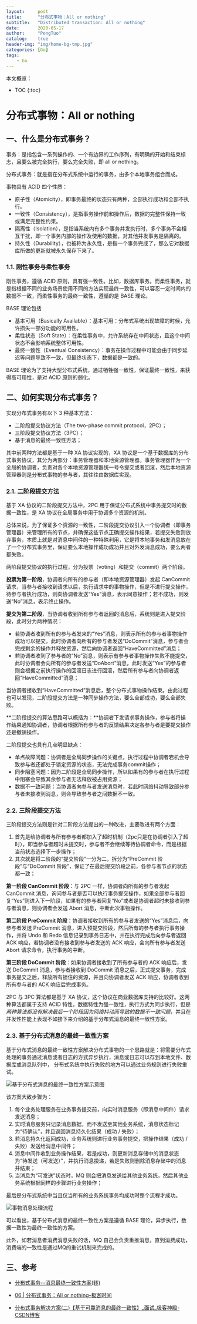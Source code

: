 ```yaml
---
layout:     post
title:      "分布式事物：All or nothing"
subtitle:   "Distributed transaction: All or nothing"
date:       2020-05-17
author:     "PengTuo"
catalog:    true
header-img: "img/home-bg-tmp.jpg"
categories: [Go]
tags:
    - Go
---
```


本文概览：
* TOC
{:toc}

# 分布式事物：All or nothing

## 一、什么是分布式事务？

事务：是指包含一系列操作的、一个有边界的工作序列，有明确的开始和结束标志，且要么被完全执行，要么完全失败，即 all or nothing。

分布式事务：就是指在分布式系统中运行的事务，由多个本地事务组合而成。

事物具有 ACID 四个性质：

- 原子性（Atomicity），即事务最终的状态只有两种，全部执行成功和全部不执行。
- 一致性（Consistency），是指事务操作前和操作后，数据的完整性保持一致或满足完整性约束。
- 隔离性（Isolation），是指当系统内有多个事务并发执行时，多个事务不会相互干扰，即一个事务内部的操作及使用的数据，对其他并发事务是隔离的。
- 持久性（Durability），也被称为永久性，是指一个事务完成了，那么它对数据库所做的更新就被永久保存下来了。

### 1.1. 刚性事务与柔性事务

刚性事务，遵循 ACID 原则，具有强一致性。比如，数据库事务。而柔性事务，就是指根据不同的业务场景使用不同的方法实现最终一致性，可以容忍一定时间内的数据不一致，而柔性事务的最终一致性，遵循的是 BASE 理论。

BASE 理论包括

- 基本可用（Basically Available）：基本可用：分布式系统出现故障的时候，允许损失一部分功能的可用性。
- 柔性状态（Soft State）：在柔性事务中，允许系统存在中间状态，且这个中间状态不会影响系统整体可用性。
- 最终一致性（Eventual Consistency）：事务在操作过程中可能会由于同步延迟等问题导致不一致，但最终状态下，数据都是一致的。

BASE 理论为了支持大型分布式系统，通过牺牲强一致性，保证最终一致性，来获得高可用性，是对 ACID 原则的弱化。

## 二、如何实现分布式事务？

实现分布式事务有以下 3 种基本方法：

- 二阶段提交协议方法（The two-phase commit protocol，2PC）；
- 三阶段提交协议方法（3PC）；
- 基于消息的最终一致性方法；

其中前两种方法都是基于一种 XA 协议实现的，XA 协议是一个基于数据库的分布式事务协议，其分为两部分：事务管理器和本地资源管理器。事务管理器作为一个全局的协调者，负责对各个本地资源管理器统一号令提交或者回滚，然后本地资源管理器则是分布式事物的参与者，其往往由数据库实现。

### 2.1. 二阶段提交方法

基于 XA 协议的二阶段提交方法中，2PC 用于保证分布式系统中事务提交时的数据一致性，是 XA 协议在全局事务中用于协调多个资源的机制。

总体来说，为了保证多个资源的一致性，二阶段提交协议引入一个协调者（即事务管理器）来管理所有的节点，并确保这些节点正确提交操作结果，若提交失败则放弃事务，本质上就是对消息中间件的一种特殊利用，它是将本地事务和发消息放在了一个分布式事务里，保证要么本地操作成功成功并且对外发消息成功，要么两者都失败。

两阶段提交协议的执行过程，分为投票（voting）和提交（commit）两个阶段。

**投票为第一阶段**，协调者向所有的参与者（即本地资源管理器）发起 CanCommit 请求，当参与者接收到请求以后，执行请求中的事物操作，但是不进行提交操作，待参与者执行成功，则向协调者发送“Yes”消息，表示同意操作；若不成功，则发送“No”消息，表示终止操作。

**提交为第二阶段**，当协调者收到所有参与者返回的消息后，系统则是进入提交阶段，此时分为两种情况：

- 若协调者收到所有的参与者发来的“Yes”消息，则表示所有的参与者事物操作成功可以提交，此时协调者向所有的参与者发送“DoCommit”消息，参与者会完成剩余的操作并释放资源，然后向协调者返回“HaveCommitted”消息；
- 若协调者收到了参与者的“No”消息，则表示有参与者事物操作失败不能提交，此时协调者会向所有的参与者发送“DoAbort”消息，此时发送“Yes”的参与者则会根据之前执行操作的回滚日志进行回滚，然后所有参与者向协调者返回“HaveCommitted”消息；

当协调者接收到“HaveCommitted”消息后，整个分布式事物操作结束。由此过程也可以发现，二阶段提交方法是一种同步操作方法，要么全部成功，要么全部失败。

**二阶段提交的算法思路可以概括为：**协调者下发请求事务操作，参与者将操作结果通知协调者，协调者根据所有参与者的反馈结果决定各参与者是要提交操作还是撤销操作。

二阶段提交也具有几点明显缺点：

- 单点故障问题：协调者是全局同步操作的关键点，执行过程中协调者宕机会导致参与者还都处于锁定资源的状态，无法完成事务commit操作；
- 同步阻塞问题：因为二阶段是全局同步操作，所以如果有的参与者在执行过程中阻塞会导致其余参与者无法释放被占用资源；
- 数据不一致问题：当协调者向参与者发送消息时，若此时网络抖动导致部分参与者未接收到消息，则会导致参与者之间数据不一致。

### 2.2. 三阶段提交方法

三阶段提交方法则是针对二阶段方法提出的一种改进，主要改进有两个方面：

1. 首先是给协调者与所有参与者都加入了超时机制（2pc只是在协调者引入了超时），即当参与者超时未提交时，参与者不会继续等待协调者命令，而是根据当前状态选择下一步操作；
2. 其次就是将二阶段的“提交阶段”一分为二，拆分为“PreCommit 阶段”与“DoCommit 阶段”，保证了在最后提交阶段之前，各参与者节点的状态都一致；

**第一阶段 CanCommit 阶段**：与 2PC 一样，协调者向所有的参与者发起 CanCommit 消息，询问参与者是否可以执行事务提交操作，如果全部参与者回复“Yes”则进入下一阶段，如果有的参与者回复“No”或者是协调者超时未接收到参与者消息，则协调者会发送 Abort 消息，中断此次事物操作。

**第二阶段 PreCommit 阶段**：协调者接收到所有的参与者发送的“Yes”消息后，向参与者发送 PreCommit 消息，进入预提交阶段，然后所有的参与者执行事务操作，并将 Undo 和 Redo 信息记录到事务日志中，并在执行完成后向参与者返回 ACK 响应，若协调者没有接收到参与者发送的 ACK 响应，会向所有参与者发送 Abort 请求命令，执行事务的中断。

**第三阶段 DoCommit 阶段**：如果协调者接收到了所有参与者的 ACK 响应后，发送 DoCommit 消息，参与者接收到 DoCommit 消息之后，正式提交事务，完成事务提交之后，释放所有锁住的资源，并且向协调者发送 ACK 响应，协调者收到所有参与者的 ACK 响应后完成事务。

2PC 与 3PC 算法都是基于 XA 协议，这个协议在商业数据库支持的比较好。这两种算法都属于支持 ACID 特性，数据特性为强一致性，执行方式为同步执行，但是*两种算法都没有解决最后一个阶段因为网络抖动而导致的数据不一致问题*，并且在并发性性能上表现不如接下来介绍的基于分布式消息的最终一致性方案。

### 2.3. 基于分布式消息的最终一致性方案

基于分布式消息的最终一致性方案解决分布式事物的一个思路就是：将需要分布式处理的事务通过消息或者日志的方式异步执行，消息或日志可以存到本地文件、数据库或消息队列中， 分布式系统中执行失败的地方可以通过业务规则进行失败重试。

![基于分布式消息的最终一致性方案示意图](https://live.staticflickr.com/65535/49904134927_44661289d4_o.png)

该方案大致步骤为：

1. 每个业务处理服务在业务事务提交前，向实时消息服务（即消息中间件）请求发送消息；
2. 实时消息服务只记录消息数据，而不发送至其他业务系统，消息状态标记为“待确认”，并且返回消息持久化结果（成功 / 失败）；
3. 若消息持久化返回成功，业务系统则进行业务事务提交，把操作结果（成功 / 失败）发送给消息中间件；
4. 消息中间件收到业务操作结果，若是成功，则更新消息存储中的消息状态为“待发送（可发送）”，并执行消息投递，若是失败则删除消息存储中的消息并结束；
5. 当消息为“可发送”状态时，MQ 则会把消息发送给其他业务系统，然后其他业务系统根据同样的步骤进行业务操作；

最后是分布式系统中当且仅当所有的业务系统事务均成功时整个流程才成功。

![事物消息处理流程](https://live.staticflickr.com/65535/49903831771_0e068b9081_o.png)

可以看出，基于分布式消息的最终一致性方案是遵循 BASE 理论，异步执行，数据一致性为最终一致性的方案。

此外，如若消息者消费消息失败的话，MQ 自己会负责重推消息，直到消费成功，消费端的一致性是通过MQ的重试机制来完成的。

## 三、参考

- [分布式事务--消息最终一致性方案(转)](https://www.cnblogs.com/myseries/p/10819804.html)

- [06 | 分布式事务：All or nothing-极客时间](https://time.geekbang.org/column/article/144970)

- [分布式事务解决方案(二)【基于可靠消息的最终一致性】_面试_极客神殿-CSDN博客](https://blog.csdn.net/WuLex/article/details/80938711?utm_medium=distribute.pc_relevant.none-task-blog-BlogCommendFromMachineLearnPai2-1.nonecase&depth_1-utm_source=distribute.pc_relevant.none-task-blog-BlogCommendFromMachineLearnPai2-1.nonecase)

